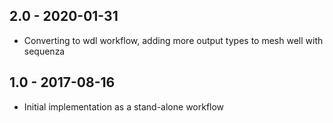 ## 2.0 - 2020-01-31
- Converting to wdl workflow, adding more output types to mesh well with sequenza
## 1.0 - 2017-08-16
- Initial implementation as a stand-alone workflow
